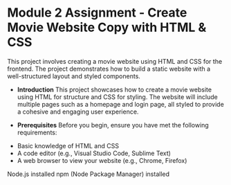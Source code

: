 <p align="center">
</p>

# Module 2 Assignment - Create Movie Website Copy with HTML & CSS
This project involves creating a movie website using HTML and CSS for the frontend. The project demonstrates how to build a static website with a well-structured layout and styled components.


* **Introduction** This project showcases how to create a movie website using HTML for structure and CSS for styling. The website will include multiple pages such as a homepage and login page, all styled to provide a cohesive and engaging user experience.


* **Prerequisites** Before you begin, ensure you have met the following requirements:

- Basic knowledge of HTML and CSS
- A code editor (e.g., Visual Studio Code, Sublime Text)
- A web browser to view your website (e.g., Chrome, Firefox)

Node.js installed
npm (Node Package Manager) installed